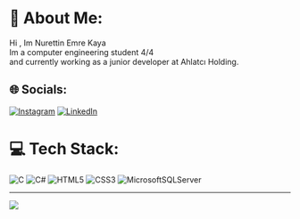 # 💫 About Me:
Hi , Im Nurettin Emre Kaya<br>Im a computer engineering student 4/4<br>and currently working as a junior developer at Ahlatcı Holding.


## 🌐 Socials:
[![Instagram](https://img.shields.io/badge/Instagram-%23E4405F.svg?logo=Instagram&logoColor=white)](https://instagram.com/nemreekaya) [![LinkedIn](https://img.shields.io/badge/LinkedIn-%230077B5.svg?logo=linkedin&logoColor=white)](https://linkedin.com/in/nurettin-emre-kaya-674937206) 

# 💻 Tech Stack:
![C](https://img.shields.io/badge/c-%2300599C.svg?style=flat-square&logo=c&logoColor=white) ![C#](https://img.shields.io/badge/c%23-%23239120.svg?style=flat-square&logo=c-sharp&logoColor=white) ![HTML5](https://img.shields.io/badge/html5-%23E34F26.svg?style=flat-square&logo=html5&logoColor=white) ![CSS3](https://img.shields.io/badge/css3-%231572B6.svg?style=flat-square&logo=css3&logoColor=white) ![MicrosoftSQLServer](https://img.shields.io/badge/Microsoft%20SQL%20Server-CC2927?style=flat-square&logo=microsoft%20sql%20server&logoColor=white)

---
[![](https://visitcount.itsvg.in/api?id=emrekaya25&icon=8&color=12)](https://visitcount.itsvg.in)

<!-- Proudly created with GPRM ( https://gprm.itsvg.in ) -->
